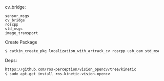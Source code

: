 cv_bridge:

```
sensor_msgs
cv_bridge
roscpp
std_msgs
image_transport
```

Create Package

```sh
$ catkin_create_pkg localization_with_artrack_cv roscpp usb_cam std_msgs geometry_msgs tf2 tf2_ros cv_bridge image_transport
```

Deps:

```sh
https://github.com/ros-perception/vision_opencv/tree/kinetic
$ sudo apt-get install ros-kinetic-vision-opencv
```


